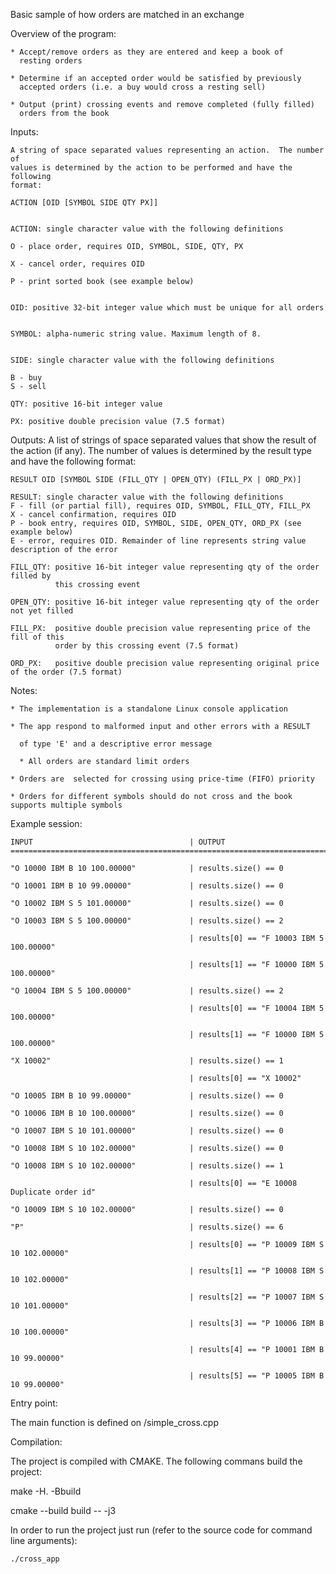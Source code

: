 Basic sample of how orders are matched in an exchange

Overview of the program:

    * Accept/remove orders as they are entered and keep a book of
      resting orders
      
    * Determine if an accepted order would be satisfied by previously
      accepted orders (i.e. a buy would cross a resting sell)
      
    * Output (print) crossing events and remove completed (fully filled)
      orders from the book
      

Inputs:

    A string of space separated values representing an action.  The number of
    values is determined by the action to be performed and have the following
    format:

    ACTION [OID [SYMBOL SIDE QTY PX]]
    

    ACTION: single character value with the following definitions
    
    O - place order, requires OID, SYMBOL, SIDE, QTY, PX
    
    X - cancel order, requires OID
    
    P - print sorted book (see example below)
    

    OID: positive 32-bit integer value which must be unique for all orders
    

    SYMBOL: alpha-numeric string value. Maximum length of 8.
    

    SIDE: single character value with the following definitions
    
    B - buy
    S - sell

    QTY: positive 16-bit integer value

    PX: positive double precision value (7.5 format)

Outputs:
    A list of strings of space separated values that show the result of the
    action (if any).  The number of values is determined by the result type and
    have the following format:

    RESULT OID [SYMBOL SIDE (FILL_QTY | OPEN_QTY) (FILL_PX | ORD_PX)]

    RESULT: single character value with the following definitions
    F - fill (or partial fill), requires OID, SYMBOL, FILL_QTY, FILL_PX
    X - cancel confirmation, requires OID
    P - book entry, requires OID, SYMBOL, SIDE, OPEN_QTY, ORD_PX (see example below)
    E - error, requires OID. Remainder of line represents string value description of the error

    FILL_QTY: positive 16-bit integer value representing qty of the order filled by
              this crossing event

    OPEN_QTY: positive 16-bit integer value representing qty of the order not yet filled

    FILL_PX:  positive double precision value representing price of the fill of this
              order by this crossing event (7.5 format)

    ORD_PX:   positive double precision value representing original price of the order (7.5 format)

Notes:

    * The implementation is a standalone Linux console application 
    
    * The app respond to malformed input and other errors with a RESULT
    
      of type 'E' and a descriptive error message
      
	  * All orders are standard limit orders
	  
    * Orders are  selected for crossing using price-time (FIFO) priority
    
    * Orders for different symbols should do not cross and the book supports multiple symbols
    

Example session:

    INPUT                                   | OUTPUT
    ============================================================================
    
    "O 10000 IBM B 10 100.00000"            | results.size() == 0
    
    "O 10001 IBM B 10 99.00000"             | results.size() == 0
    
    "O 10002 IBM S 5 101.00000"             | results.size() == 0
    
    "O 10003 IBM S 5 100.00000"             | results.size() == 2
    
                                            | results[0] == "F 10003 IBM 5 100.00000"
					    
                                            | results[1] == "F 10000 IBM 5 100.00000"
					    
    "O 10004 IBM S 5 100.00000"             | results.size() == 2
    
                                            | results[0] == "F 10004 IBM 5 100.00000"
					    
                                            | results[1] == "F 10000 IBM 5 100.00000"
					    
    "X 10002"                               | results.size() == 1
    
                                            | results[0] == "X 10002"
					    
    "O 10005 IBM B 10 99.00000"             | results.size() == 0
    
    "O 10006 IBM B 10 100.00000"            | results.size() == 0
    
    "O 10007 IBM S 10 101.00000"            | results.size() == 0
    
    "O 10008 IBM S 10 102.00000"            | results.size() == 0
    
    "O 10008 IBM S 10 102.00000"            | results.size() == 1
    
                                            | results[0] == "E 10008 Duplicate order id"
					    
    "O 10009 IBM S 10 102.00000"            | results.size() == 0
    
    "P"                                     | results.size() == 6
    
                                            | results[0] == "P 10009 IBM S 10 102.00000"
					    
                                            | results[1] == "P 10008 IBM S 10 102.00000"
					    
                                            | results[2] == "P 10007 IBM S 10 101.00000"
					    
                                            | results[3] == "P 10006 IBM B 10 100.00000"
					    
                                            | results[4] == "P 10001 IBM B 10 99.00000"
					    
                                            | results[5] == "P 10005 IBM B 10 99.00000"
Entry point:

The main function is defined on /simple_cross.cpp

			
Compilation:

The project is compiled with CMAKE. The following commans build the project:

 make -H. -Bbuild
 
 cmake --build build -- -j3
 
 
 
In order to run the project just run (refer to the source code for command line arguments):

	./cross_app


